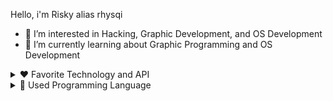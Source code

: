 Hello, i'm Risky alias rhysqi

- 👀 I’m interested in Hacking, Graphic Development, and OS Development
- 🌱 I’m currently learning about Graphic Programming and OS Development

<details>
  <summary>❤️ Favorite Technology and API</summary>
  <div>
    <a href="https://www.opengl.org/">
      <img height="50px" src="https://github.com/rhysqi1/assets/blob/main/OpenGL.png"></a>
    <a href="https://www.openal.org/">
      <img height="50px" src="https://upload.wikimedia.org/wikipedia/en/thumb/1/1f/OpenAL_logo.svg/200px-OpenAL_logo.svg.png"></a>
    <a href="https://www.vulkan.org/">
      <img height="50px" src="https://github.com/rhysqi1/assets/blob/main/Vulkan.png"></a>
    <a href="https://www.gtk.org/">
      <img height="62px" src="https://www.gtk.org/assets/img/logo-gtk-sm.png"></a>
    <a href="https://www.x.org">
      <img height="60px" src="https://upload.wikimedia.org/wikipedia/commons/thumb/9/90/X.Org_Logo.svg/1200px-X.Org_Logo.svg.png"></a>
    <a href="https://archlinux.org/">
      <img height="50px" src="https://archlinux.org/static/logos/archlinux-logo-dark-90dpi.ebdee92a15b3.png"></a>
    <a href="https://ghidra-sre.org/">
      <img height="50px" src="https://ghidra-sre.org/images/GHIDRA_1.png"></a>
     <a href="https://www.freebsd.org">
      <img height="50px" src="https://blog.armsolusi.com/wp-content/uploads/2020/01/FreeBSD.png"></a>
  </div>
</details>

<details>
  <summary>📜 Used Programming Language</summary>
  <br>
  <div>
    <img height="70px" src="https://upload.wikimedia.org/wikipedia/commons/thumb/1/18/C_Programming_Language.svg/1200px-C_Programming_Language.svg.png">
    <img height="60px" src="https://github.com/rhysqi1/assets/blob/main/X86_ASM.png">
    <img height="70px" src="https://upload.wikimedia.org/wikipedia/commons/thumb/1/18/ISO_C%2B%2B_Logo.svg/306px-ISO_C%2B%2B_Logo.svg.png?20170928190710">
    <img height="90px" src="https://github.com/rhysqi1/assets/blob/main/Java.svg">
    <img height="50px" src="https://docs.python.org/3/_static/py.svg">
    <img height="60px" src="https://upload.wikimedia.org/wikipedia/commons/thumb/8/82/Gnu-bash-logo.svg/152px-Gnu-bash-logo.svg.png">
  </div>
</details>


<!---
rhysqi1/rhysqi1 is a ✨ special ✨ repository because its `README.md` (this file) appears on your GitHub profile.
You can click the Preview link to take a look at your changes.
--->
